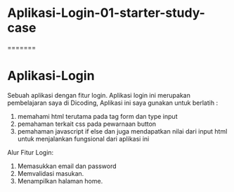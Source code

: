 
# Aplikasi-Login-01-starter-study-case
=======
# Aplikasi-Login
Sebuah aplikasi dengan fitur login.
Aplikasi login ini merupakan pembelajaran saya di Dicoding, 
Aplikasi ini saya gunakan untuk berlatih :
1. memahami html terutama pada tag form dan type input
2. pemahaman terkait css pada pewarnaan button
3. pemahaman javascript if else dan juga mendapatkan nilai dari input html untuk menjalankan fungsional dari aplikasi ini

Alur Fitur Login:
1. Memasukkan email dan password
2. Memvalidasi masukan.
3. Menampilkan halaman home.

